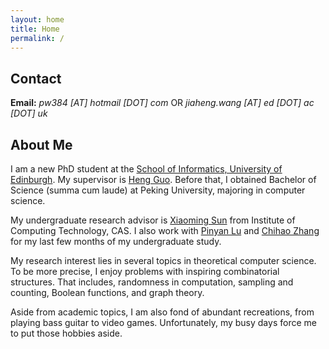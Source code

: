 ```yaml
---
layout: home
title: Home
permalink: /
---
```


## Contact
**Email:** *pw384 [AT] hotmail [DOT] com* OR *jiaheng.wang [AT] ed [DOT] ac [DOT] uk*

## About Me

I am a new PhD student at the [School of Informatics, University of Edinburgh](https://www.ed.ac.uk/informatics/). My supervisor is [Heng Guo](http://homepages.inf.ed.ac.uk/hguo/). Before that, I obtained Bachelor of Science (summa cum laude) at Peking University, majoring in computer science. 

My undergraduate research advisor is [Xiaoming Sun](http://theory.ict.ac.cn/en/) from Institute of Computing Technology, CAS. I also work with [Pinyan Lu](http://itcs.shufe.edu.cn/pinyan) and [Chihao Zhang](http://chihaozhang.com/) for my last few months of my undergraduate study. 

My research interest lies in several topics in theoretical computer science. To be more precise, I enjoy problems with inspiring combinatorial structures. That includes, randomness in computation, sampling and counting, Boolean functions, and graph theory. 

Aside from academic topics, I am also fond of abundant recreations, from playing bass guitar to video games. Unfortunately, my busy days force me to put those hobbies aside.
